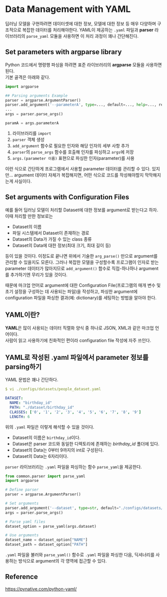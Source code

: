 # Data Management with YAML

딥러닝 모델을 구현하려면 데이터셋에 대한 정보, 모델에 대한 정보 등 매우 다양하며 구조적으로 복잡한 데이터를 처리해야한다. YAML이 제공하는 `.yaml` 파일과 **parser** 라이브러리의 `parse_yaml` 모듈을 사용하면 이 처리 과정이 꽤나 간단해진다.


## Set parameters with argparse library

Python 코드에서 명령행 파싱을 하려면 표준 라이브러리의 **argparse** 모듈을 사용하면 된다.   
기본 골격은 아래와 같다.

```python
import argparse

## Parsing arguments Example
parser = argparse.ArgumentParser()
parser.add_argument('--parameterA', type=..., default=..., help=..., required=...)
...
args = parser.parse_args()

paramA = args.parameterA
```

1. 라이브러리를 `import`
2. `parser` 객체 생성
3. `add_argument` 함수로 필요한 인자와 해당 인자의 세부 사항 추가
4. `parser`의 `parse_args` 함수를 호출해 인자를 파싱하고 `args`에 저장
5. `args.(parameter 이름)` 표현으로 파싱한 인자(parameter)를 사용

이런 식으로 간단하게 프로그램에서 사용할 parameter 데이터를 관리할 수 있다. 있지만... argument 데이터 자체가 복잡해지면, 어떤 식으로 코드를 작성해야할지 막막해지는게 사실이다.

## Set arguments with Configuration Files 

예를 들어 딥러닝 모델이 처리할 Dataset에 대한 정보를 argument로 받는다고 하자. 이때 처리할 만한 정보로는

+ Dataset의 이름
+ 파일 시스템에서 Dataset이 존재하는 경로
+ Dataset의 Data가 가질 수 있는 class 종류
+ Dataset의 Data에 대한 정보(최대 크기, 최대 길이 등)

등이 있을 것이다. 이정도로 끝나면 위에서 기술한 `arg_parse()` 만으로 argument를 관리할 수 있을지도 모른다. 그러나 복잡한 모델을 구성할수록 프로그램이 인자로 받는 parameter 데이터가 많아지므로 `add_argument()` 함수로 직접-하나하나 argument를 추가하기엔 무리가 있을 것이다.   

때문에 마크업 언어로 argument에 대한 Configuration File(프로그램의 매개 변수 및 초기 설정을 구성하는 데 사용되는 파일)을 작성하고, 파싱한 argument에 configuration 파일을 파싱한 결과(예: dictionary)를 세팅하는 방법을 알아야 한다.


## YAML이란?

**YAML**은 많이 사용되는 데이터 직렬화 양식 중 하나로 JSON, XML과 같은 마크업 언어이다.   
사람이 읽고 사용하기에 친화적인 편이라 configuration file 작성에 자주 쓰인다.


## YAML로 작성된 .yaml 파일에서 parameter 정보를 parsing하기

YAML 문법은 꽤나 간단하다.

```yaml
$ vi ./configs/datasets/people_dataset.yaml

DATASET:
  NAME: "birthday_id"
  PATH: "./dataset/birthday_id"
  CLASSES: ['0', '1', '2', '3', '4', '5', '6', '7', '8', '9']
  LENGTH: 6
```

위의 `.yaml` 파일은 이렇게 해석할 수 있을 것이다.

+ Dataset의 이름은 `birthday_id`이다.
+ Dataset은 parser 코드와 동일한 디렉토리에 존재하는 *birthday_id* 폴더에 있다.
+ Dataset의 Data는 0부터 9까지의 int로 구성된다.
+ Dataset의 Data는 6자리이다.

`parser` 라이브러리는 `.yaml` 파일을 파싱하는 함수 `parse_yaml`을 제공한다.

```python
from common.parser import parse_yaml
import argparse

# Define parser
parser = argparse.ArgumentParser()

# Set arguments
parser.add_argument('--dataset', type=str, default="./configs/datasets/people_dataset.yaml")
args = parser.parse_args()

# Parse yaml files
dataset_option = parse_yaml(args.dataset)

# Use arguments
dataset_name = dataset_option["NAME"]
dataset_path = dataset_option["PATH"]
```

`.yaml` 파일을 불러와 `parse_yaml()` 함수로 `.yaml` 파일을 파싱한 다음, 딕셔너리를 사용하는 방식으로 argument의 각 영역에 접근할 수 있다.


## Reference
https://pynative.com/python-yaml/
